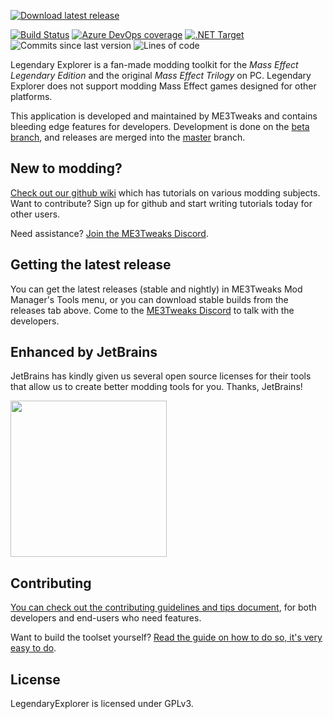 [![Download latest release](https://user-images.githubusercontent.com/8151477/124207604-d99edb80-dab3-11eb-9411-f71b499b254a.png)](https://github.com/ME3Tweaks/LegendaryExplorer/releases/latest)

[![Build Status](https://dev.azure.com/ME3Tweaks/ME3Explorer/_apis/build/status/ME3Tweaks.LegendaryExplorer?branchName=Beta)](https://dev.azure.com/ME3Tweaks/LegendaryExplorer/_build/latest?definitionId=6&branchName=Beta)
[![Azure DevOps coverage](https://img.shields.io/azure-devops/coverage/ME3Tweaks/LegendaryExplorer/2)](https://dev.azure.com/ME3Tweaks/LegendaryExplorer/_build?definitionId=2)
[![.NET Target](https://img.shields.io/badge/dynamic/xml?color=%23512bd4&label=target&query=%2F%2FTargetFramework%5B1%5D&url=https%3A%2F%2Fraw.githubusercontent.com%2FME3Tweaks%2FLegendaryExplorer%2FBeta%2FLegendaryExplorer%2FLegendaryExplorer%2FLegendaryExplorer.csproj)](https://dotnet.microsoft.com/download)
![Commits since last version](https://img.shields.io/github/commits-since/ME3Tweaks/LegendaryExplorer/latest)
![Lines of code](https://img.shields.io/tokei/lines/github/ME3Tweaks/LegendaryExplorer)


Legendary Explorer is a fan-made modding toolkit for the _Mass Effect Legendary Edition_ and the original _Mass Effect Trilogy_ on PC. Legendary Explorer does not support modding Mass Effect games designed for other platforms.

This application is developed and maintained by ME3Tweaks and contains bleeding edge features for developers. Development is done on the [beta branch](https://github.com/ME3Tweaks/LegendaryExplorer/tree/Beta), and releases are merged into the [master](https://github.com/ME3Tweaks/LegendaryExplorer/tree/master) branch.

## New to modding?
[Check out our github wiki](https://github.com/ME3Tweaks/LegendaryExplorer/wiki) which has tutorials on various modding subjects. Want to contribute? Sign up for github and start writing tutorials today for other users.

Need assistance? [Join the ME3Tweaks Discord](https://discord.gg/s8HA6dc).

## Getting the latest release
  
You can get the latest releases (stable and nightly) in ME3Tweaks Mod Manager's Tools menu, or you can download stable builds from the releases tab above. Come to the [ME3Tweaks Discord](https://discord.gg/s8HA6dc) to talk with the developers.

## Enhanced by JetBrains
JetBrains has kindly given us several open source licenses for their tools that allow us to create better modding tools for you. Thanks, JetBrains!

[<img src="https://raw.githubusercontent.com/ME3Tweaks/LegendaryExplorer/resources/jetbrains-variant-4.png" height="250"/>](https://jetbrains.com)

## Contributing
[You can check out the contributing guidelines and tips document](https://github.com/ME3Tweaks/LegendaryExplorer/blob/Beta/CONTRIBUTING.md), for both developers and end-users who need features.

Want to build the toolset yourself? [Read the guide on how to do so, it's very easy to do](https://github.com/ME3Tweaks/LegendaryExplorer/wiki/How-to-build-the-toolset-from-source).

## License
LegendaryExplorer is licensed under GPLv3.

